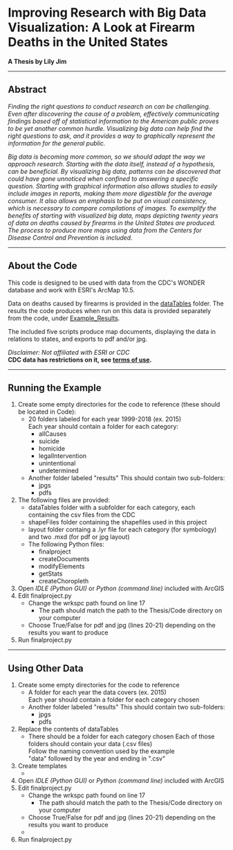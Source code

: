 # Improving Research with Big Data Visualization: A Look at Firearm Deaths in the United States

**A Thesis by Lily Jim**

---

## Abstract
*Finding the right questions to conduct research on can be challenging. Even after discovering the cause of a problem, effectively communicating findings based off of statistical information to the American public proves to be yet another common hurdle. Visualizing big data can help find the right questions to ask, and it provides a way to graphically represent the information for the general public.*

*Big data is becoming more common, so we should adapt the way we approach research. Starting with the data itself, instead of a hypothesis, can be beneficial. By visualizing big data, patterns can be discovered that could have gone unnoticed when confined to answering a specific question. Starting with graphical information also allows studies to easily include images in reports, making them more digestible for the average consumer. It also allows an emphasis to be put on visual consistency, which is necessary to compare compilations of images. To exemplify the benefits of starting with visualized big data, maps depicting twenty years of data on deaths caused by firearms in the United States are produced. The process to produce more maps using data from the Centers for Disease Control and Prevention is included.*

---

## About the Code

This code is designed to be used with data from the CDC's WONDER database and work with ESRI's ArcMap 10.5. 

Data on deaths caused by firearms is provided in the [dataTables](https://github.com/lmjim/Thesis/tree/main/Code/dataTables) folder.
The results the code produces when run on this data is provided separately from the code, under [Example_Results](https://github.com/lmjim/Thesis/tree/main/Example_Results). 

The included five scripts produce map documents, displaying the data in relations to states, and exports to pdf and/or jpg.

*Disclaimer: Not affiliated with ESRI or CDC*  
**CDC data has restrictions on it, see [terms of use](https://wonder.cdc.gov/mcd-icd10.html "CDC Wonder Database").**

---

## Running the Example

1. Create some empty directories for the code to reference (these should be located in Code):
    * 20 folders labeled for each year 1999-2018 (ex. 2015)  
      Each year should contain a folder for each category:  
      + allCauses
      + suicide
      + homicide
      + legalIntervention
      + unintentional
      + undetermined
    * Another folder labeled "results"
      This should contain two sub-folders:
      + jpgs
      + pdfs
2. The following files are provided:
    * dataTables folder with a subfolder for each category, each containing the csv files from the CDC
    * shapeFiles folder containing the shapefiles used in this project
    * layout folder containg a .lyr file for each category (for symbology) and two .mxd (for pdf or jpg layout)
    * The following Python files:  
      + finalproject  
      + createDocuments  
      + modifyElements  
      + getStats  
      + createChoropleth
3. Open *IDLE (Python GUI)* or *Python (command line)* included with ArcGIS
4. Edit finalproject.py
    * Change the wrkspc path found on line 17
      + The path should match the path to the Thesis/Code directory on your computer
    * Choose True/False for pdf and jpg (lines 20-21) depending on the results you want to produce
5. Run finalproject.py

---

## Using Other Data

1. Create some empty directories for the code to reference
    * A folder for each year the data covers (ex. 2015)  
    Each year should contain a folder for each category chosen  
    * Another folder labeled "results"
      This should contain two sub-folders:
      + jpgs
      + pdfs
2. Replace the contents of dataTables
    * There should be a folder for each category chosen
    Each of those folders should contain your data (.csv files)  
    Follow the naming convention used by the example  
    "data" followed by the year and ending in ".csv"
3. Create templates
    * <TODO add instructions>
4. Open *IDLE (Python GUI)* or *Python (command line)* included with ArcGIS
5. Edit finalproject.py
    * Change the wrkspc path found on line 17
      + The path should match the path to the Thesis/Code directory on your computer
    * Choose True/False for pdf and jpg (lines 20-21) depending on the results you want to produce
    * <TODO add instructions>
6. Run finalproject.py
